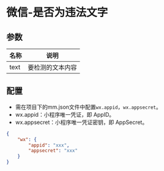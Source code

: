 # 微信-是否为违法文字

## 参数

名称|说明
---|---
text|要检测的文本内容

## 配置

* 需在项目下的mm.json文件中配置`wx.appid`，`wx.appsecret`。
* wx.appid：小程序唯一凭证，即 AppID。
* wx.appsecret：小程序唯一凭证密钥，即 AppSecret。

```json
{
	"wx": {
		"appid": "xxx",
		"appsecret": "xxx"
	}
}
```
